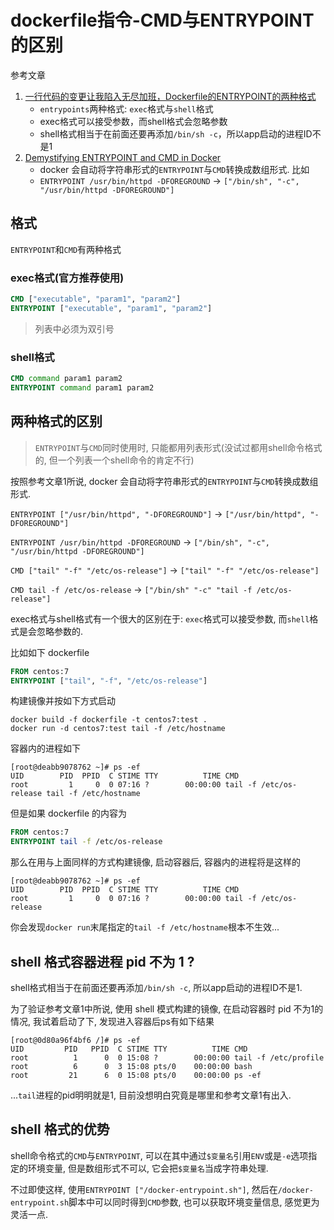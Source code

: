 # dockerfile指令-CMD与ENTRYPOINT的区别

参考文章

1. [一行代码的变更让我陷入无尽加班，Dockerfile的ENTRYPOINT的两种格式](https://www.pkslow.com/archives/docker-entrypoint-issue)
    - `entrypoints`两种格式: `exec`格式与`shell`格式
    - exec格式可以接受参数，而shell格式会忽略参数
    - shell格式相当于在前面还要再添加`/bin/sh -c`，所以app启动的进程ID不是1
2. [Demystifying ENTRYPOINT and CMD in Docker](https://aws.amazon.com/cn/blogs/opensource/demystifying-entrypoint-cmd-docker/)
    - docker 会自动将字符串形式的`ENTRYPOINT`与`CMD`转换成数组形式. 比如
    - `ENTRYPOINT /usr/bin/httpd -DFOREGROUND` -> `["/bin/sh", "-c", "/usr/bin/httpd -DFOREGROUND"]`

## 格式

`ENTRYPOINT`和`CMD`有两种格式

### exec格式(官方推荐使用)

```dockerfile
CMD ["executable", "param1", "param2"]
ENTRYPOINT ["executable", "param1", "param2"]
```

> 列表中必须为双引号

### shell格式

```dockerfile
CMD command param1 param2
ENTRYPOINT command param1 param2
```

## 两种格式的区别

> `ENTRYPOINT`与`CMD`同时使用时, 只能都用列表形式(没试过都用shell命令格式的, 但一个列表一个shell命令的肯定不行)

按照参考文章1所说, docker 会自动将字符串形式的`ENTRYPOINT`与`CMD`转换成数组形式.

`ENTRYPOINT ["/usr/bin/httpd", "-DFOREGROUND"]` -> `["/usr/bin/httpd", "-DFOREGROUND"]`

`ENTRYPOINT /usr/bin/httpd -DFOREGROUND` -> `["/bin/sh", "-c", "/usr/bin/httpd -DFOREGROUND"]`

`CMD ["tail" "-f" "/etc/os-release"]` -> `["tail" "-f" "/etc/os-release"]`

`CMD tail -f /etc/os-release` -> `["/bin/sh" "-c" "tail -f /etc/os-release"]`

exec格式与shell格式有一个很大的区别在于: `exec`格式可以接受参数, 而`shell`格式是会忽略参数的. 

比如如下 dockerfile

```dockerfile
FROM centos:7
ENTRYPOINT ["tail", "-f", "/etc/os-release"]
```

构建镜像并按如下方式启动

```
docker build -f dockerfile -t centos7:test .
docker run -d centos7:test tail -f /etc/hostname
```

容器内的进程如下

```console
[root@deabb9078762 ~]# ps -ef
UID        PID  PPID  C STIME TTY          TIME CMD
root         1     0  0 07:16 ?        00:00:00 tail -f /etc/os-release tail -f /etc/hostname
```

但是如果 dockerfile 的内容为

```dockerfile
FROM centos:7
ENTRYPOINT tail -f /etc/os-release
```

那么在用与上面同样的方式构建镜像, 启动容器后, 容器内的进程将是这样的

```console
[root@deabb9078762 ~]# ps -ef
UID        PID  PPID  C STIME TTY          TIME CMD
root         1     0  0 07:16 ?        00:00:00 tail -f /etc/os-release
```

你会发现`docker run`末尾指定的`tail -f /etc/hostname`根本不生效...

## shell 格式容器进程 pid 不为 1 ?

shell格式相当于在前面还要再添加`/bin/sh -c`, 所以app启动的进程ID不是1.

为了验证参考文章1中所说, 使用 shell 模式构建的镜像, 在启动容器时 pid 不为1的情况, 我试着启动了下, 发现进入容器后ps有如下结果

```console
[root@0d80a96f4bf6 /]# ps -ef
UID         PID   PPID  C STIME TTY          TIME CMD
root          1      0  0 15:08 ?        00:00:00 tail -f /etc/profile
root          6      0  3 15:08 pts/0    00:00:00 bash
root         21      6  0 15:08 pts/0    00:00:00 ps -ef
```

...`tail`进程的pid明明就是1, 目前没想明白究竟是哪里和参考文章1有出入.

## shell 格式的优势

shell命令格式的`CMD`与`ENTRYPOINT`, 可以在其中通过`$变量名`引用`ENV`或是`-e`选项指定的环境变量, 但是数组形式不可以, 它会把`$变量名`当成字符串处理.

不过即使这样, 使用`ENTRYPOINT ["/docker-entrypoint.sh"]`, 然后在`/docker-entrypoint.sh`脚本中可以同时得到`CMD`参数, 也可以获取环境变量信息, 感觉更为灵活一点.
